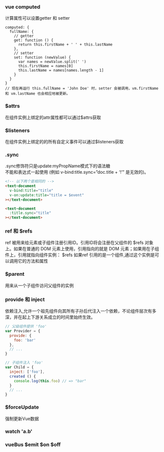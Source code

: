 ### vue computed
计算属性可以设置getter 和 setter
``` JS
computed: {
  fullName: {
    // getter
    get: function () {
      return this.firstName + ' ' + this.lastName
    },
    // setter
    set: function (newValue) {
      var names = newValue.split(' ')
      this.firstName = names[0]
      this.lastName = names[names.length - 1]
    }
  }
}
// 现在再运行 this.fullName = 'John Doe' 时，setter 会被调用，vm.firstName 和 vm.lastName 也会相应地被更新。
```

### $attrs
在组件实例上绑定的attr属性都可以通过$attrs获取

### $listeners
在组件实例上绑定的的所有自定义事件可以通过$listeners获取

### .sync
.sync修饰符只是update:myPropName模式下的语法糖  
不能和表达式一起使用 (例如 v-bind:title.sync=”doc.title + ‘!’” 是无效的)。
``` html
<!-- 以下两个是相同的 -->
<text-document
  v-bind:title="title"
  v-on:update:title="title = $event"
></text-document>

<text-document
  :title.sync="title"
></text-document>
```

### ref 和 $refs 
ref 被用来给元素或子组件注册引用ID。引用ID将会注册在父组件的 $refs 对象上。如果在普通的 DOM 元素上使用，引用指向的就是 DOM 元素；如果用在子组件上，引用就指向组件实例：
$refs 如果ref 引用的是一个组件,通过这个实例是可以调用它的方法和属性

### $parent
用来从一个子组件访问父组件的实例

### provide 和 inject
依赖注入,允许一个祖先组件向其所有子孙后代注入一个依赖，不论组件层次有多深，并在起上下游关系成立的时间里始终生效。
``` js
// 父级组件提供 'foo'
var Provider = {
  provide: {
    foo: 'bar'
  },
  // ...
}

// 子组件注入 'foo'
var Child = {
  inject: ['foo'],
  created () {
    console.log(this.foo) // => "bar"
  }
  // ...
}
```

### $forceUpdate
强制更新Vue数据

### watch 'a.b'

### vueBus $emit $on $off
